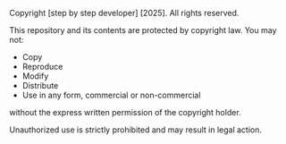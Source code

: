 Copyright [step by step developer] [2025]. All rights reserved.

This repository and its contents are protected by copyright law. You may not:

- Copy
- Reproduce
- Modify
- Distribute
- Use in any form, commercial or non-commercial

without the express written permission of the copyright holder.

Unauthorized use is strictly prohibited and may result in legal action.
